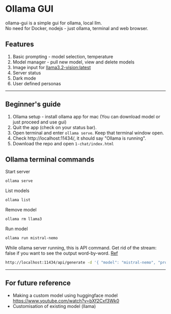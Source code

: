 # Ollama GUI
ollama-gui is a simple gui for ollama, local llm.  
No need for Docker, nodejs - just ollama, terminal and web browser.  

## Features
1) Basic prompting - model selection, temperature
2) Model manager - pull new model, view and delete models
3) Image input for [llama3.2-vision:latest](https://ollama.com/library/llama3.2-vision)
4) Server status
5) Dark mode
6) User defined personas

---

## Beginner's guide
1. Ollama setup - install ollama app for mac (You can download model or just proceed and use gui)
2. Quit the app (check on your status bar). 
3. Open terminal and enter `ollama serve`. Keep that terminal window open.
4. Check http://localhost:11434/, it should say "Ollama is running".
5. Download the repo and open `1-chat/index.html`

## Ollama terminal commands
Start server
```bash
ollama serve
```
List models
```bash
ollama list
```
Remove model
```bash
ollama rm llama3
```
Run model
```bash
ollama run mistral-nemo
```
While ollama server running, this is API command. Get rid of the stream: false if you want to see the output word-by-word. [Ref](https://dev.to/jayantaadhikary/using-the-ollama-api-to-run-llms-and-generate-responses-locally-18b7)
```bash
http://localhost:11434/api/generate -d '{ "model": "mistral-nemo", "prompt": "What is water made of?", "stream": false }'
```
---
## For future reference
- Making a custom model using huggingface model https://www.youtube.com/watch?v=bXf2Cxf3Wk0
- Customisation of existing model (llama) 
